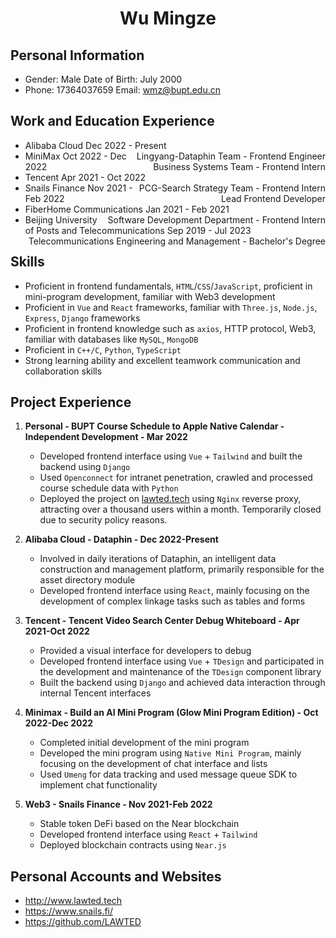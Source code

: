 <center>
  <h1>Wu Mingze</h1>
</center>

## Personal Information

* Gender: Male                                  Date of Birth: July 2000
* Phone: 17364037659                  Email: wmz@bupt.edu.cn

## Work and Education Experience

* Alibaba Cloud                                     Dec 2022 - Present    <span style="float:right;">Lingyang-Dataphin Team - Frontend Engineer</span>
* MiniMax                                                Oct 2022 - Dec 2022  <span style="float:right;">Business Systems Team - Frontend Intern</span>
* Tencent                                                Apr 2021 - Oct 2022  <span style="float:right;">PCG-Search Strategy Team - Frontend Intern</span>
* Snails Finance                                     Nov 2021 - Feb 2022 <span style="float:right;">Lead Frontend Developer</span>
* FiberHome Communications        Jan 2021 - Feb 2021 <span style="float:right;">Software Development Department - Frontend Intern</span>
* Beijing University of Posts and Telecommunications   Sep 2019 - Jul 2023 <span style="float:right;">Telecommunications Engineering and Management - Bachelor's Degree</span>

## Skills

* Proficient in frontend fundamentals, `HTML`/`CSS`/`JavaScript`, proficient in mini-program development, familiar with Web3 development
* Proficient in `Vue` and `React` frameworks, familiar with `Three.js`, `Node.js`, `Express`, `Django` frameworks
* Proficient in frontend knowledge such as `axios`, HTTP protocol, Web3, familiar with databases like `MySQL`, `MongoDB`
* Proficient in `C++/C`, `Python`, `TypeScript`
* Strong learning ability and excellent teamwork communication and collaboration skills

## Project Experience

1. **Personal - BUPT Course Schedule to Apple Native Calendar - Independent Development - Mar 2022**
   
   * Developed frontend interface using `Vue` + `Tailwind` and built the backend using `Django`
   * Used `Openconnect` for intranet penetration, crawled and processed course schedule data with `Python`
   * Deployed the project on [lawted.tech](lawted.tech) using `Nginx` reverse proxy, attracting over a thousand users within a month. Temporarily closed due to security policy reasons.

2. **Alibaba Cloud - Dataphin - Dec 2022-Present**
   * Involved in daily iterations of Dataphin, an intelligent data construction and management platform, primarily responsible for the asset directory module
   * Developed frontend interface using `React`, mainly focusing on the development of complex linkage tasks such as tables and forms
   
2. **Tencent - Tencent Video Search Center Debug Whiteboard - Apr 2021-Oct 2022**
   * Provided a visual interface for developers to debug
   * Developed frontend interface using `Vue` + `TDesign` and participated in the development and maintenance of the `TDesign` component library
   * Built the backend using `Django` and achieved data interaction through internal Tencent interfaces

3. **Minimax - Build an AI Mini Program (Glow Mini Program Edition) - Oct 2022-Dec 2022**
   * Completed initial development of the mini program
   * Developed the mini program using `Native Mini Program`, mainly focusing on the development of chat interface and lists
   * Used `Umeng` for data tracking and used message queue SDK to implement chat functionality

4. **Web3 - Snails Finance - Nov 2021-Feb 2022**
   * Stable token DeFi based on the Near blockchain
   * Developed frontend interface using `React` + `Tailwind`
   * Deployed blockchain contracts using `Near.js`

## Personal Accounts and Websites
* http://www.lawted.tech
* https://www.snails.fi/
* https://github.com/LAWTED

